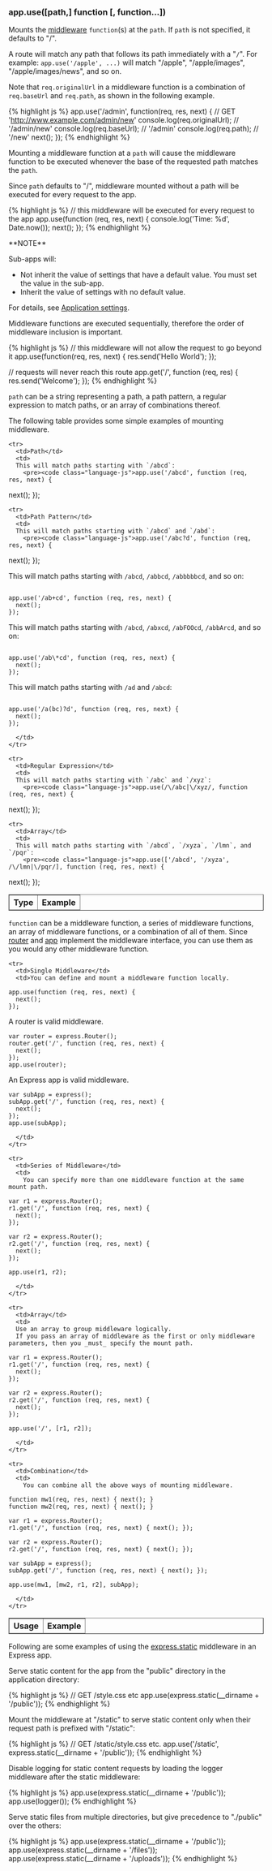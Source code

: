 <h3 id='app.use'>app.use([path,] function [, function...])</h3>

Mounts the [middleware](/guide/using-middleware.html) `function`(s) at the `path`. If `path` is not specified, it defaults to "/".

<div class="doc-box doc-info" markdown="1">
  A route will match any path that follows its path immediately with a "<code>/</code>".
  For example: <code>app.use('/apple', ...)</code> will match "/apple", "/apple/images",
  "/apple/images/news", and so on.
</div>

Note that `req.originalUrl` in a middleware function is a combination of `req.baseUrl` and `req.path`, as shown in the following example.

{% highlight js %}
app.use('/admin', function(req, res, next) {
  // GET 'http://www.example.com/admin/new'
  console.log(req.originalUrl); // '/admin/new'
  console.log(req.baseUrl); // '/admin'
  console.log(req.path); // '/new'
  next();
});
{% endhighlight %}

Mounting a middleware function at a `path` will cause the middleware function to be executed whenever the base of the requested path matches the `path`.

Since `path` defaults to "/", middleware mounted without a path will be executed for every request to the app.

{% highlight js %}
// this middleware will be executed for every request to the app
app.use(function (req, res, next) {
  console.log('Time: %d', Date.now());
  next();
});
{% endhighlight %}

<div class="doc-box doc-info" markdown="1">
**NOTE**

Sub-apps will:

* Not inherit the value of settings that have a default value.  You must set the value in the sub-app.
* Inherit the value of settings with no default value.

For details, see [Application settings](/en/4x/api.html#app.settings.table).
</div>

Middleware functions are executed sequentially, therefore the order of middleware inclusion is important.

{% highlight js %}
// this middleware will not allow the request to go beyond it
app.use(function(req, res, next) {
  res.send('Hello World');
});

// requests will never reach this route
app.get('/', function (req, res) {
  res.send('Welcome');
});
{% endhighlight %}

`path` can be a string representing a path, a path pattern, a regular expression to match paths,
or an array of combinations thereof.


The following table provides some simple examples of mounting middleware.

<div class="table-scroller">
<table class="doctable" border="1">

  <thead>
    <tr>
      <th> Type </th>
      <th> Example </th>
    </tr>
  </thead>
  <tbody>

    <tr>
      <td>Path</td>
      <td>
      This will match paths starting with `/abcd`:
        <pre><code class="language-js">app.use('/abcd', function (req, res, next) {
  next();
});</code></pre>
      </td>
    </tr>

    <tr>
      <td>Path Pattern</td>
      <td>
      This will match paths starting with `/abcd` and `/abd`:
        <pre><code class="language-js">app.use('/abc?d', function (req, res, next) {
  next();
});</code></pre>

This will match paths starting with `/abcd`, `/abbcd`, `/abbbbbcd`, and so on:
<pre><code class="language-js">
app.use('/ab+cd', function (req, res, next) {
  next();
});</code></pre>

This will match paths starting with `/abcd`, `/abxcd`, `/abFOOcd`, `/abbArcd`, and so on:
<pre><code class="language-js">
app.use('/ab\*cd', function (req, res, next) {
  next();
});</code></pre>

This will match paths starting with `/ad` and `/abcd`:
<pre><code class="language-js">
app.use('/a(bc)?d', function (req, res, next) {
  next();
});</code></pre>
      </td>
    </tr>

    <tr>
      <td>Regular Expression</td>
      <td>
      This will match paths starting with `/abc` and `/xyz`:
        <pre><code class="language-js">app.use(/\/abc|\/xyz/, function (req, res, next) {
  next();
});</code></pre>
      </td>
    </tr>

    <tr>
      <td>Array</td>
      <td>
      This will match paths starting with `/abcd`, `/xyza`, `/lmn`, and `/pqr`:
        <pre><code class="language-js">app.use(['/abcd', '/xyza', /\/lmn|\/pqr/], function (req, res, next) {
  next();
});</code></pre>
      </td>
    </tr>

  </tbody>

</table>
</div>

`function` can be a middleware function, a series of middleware functions,
an array of middleware functions, or a combination of all of them.
Since [router](#router) and [app](#application) implement the middleware interface, you can use them
as you would any other middleware function.

<table class="doctable" border="1">

  <thead>
    <tr>
      <th>Usage</th>
      <th>Example</th>
    </tr>
  </thead>
  <tbody>

    <tr>
      <td>Single Middleware</td>
      <td>You can define and mount a middleware function locally.
<pre><code class="language-js">app.use(function (req, res, next) {
  next();
});
</code></pre>
A router is valid middleware.

<pre><code class="language-js">var router = express.Router();
router.get('/', function (req, res, next) {
  next();
});
app.use(router);
</code></pre>

An Express app is valid middleware.
<pre><code class="language-js">var subApp = express();
subApp.get('/', function (req, res, next) {
  next();
});
app.use(subApp);
</code></pre>
      </td>
    </tr>

    <tr>
      <td>Series of Middleware</td>
      <td>
        You can specify more than one middleware function at the same mount path.
<pre><code class="language-js">var r1 = express.Router();
r1.get('/', function (req, res, next) {
  next();
});

var r2 = express.Router();
r2.get('/', function (req, res, next) {
  next();
});

app.use(r1, r2);
</code></pre>
      </td>
    </tr>

    <tr>
      <td>Array</td>
      <td>
      Use an array to group middleware logically.
      If you pass an array of middleware as the first or only middleware parameters, then you _must_ specify the mount path.
<pre><code class="language-js">var r1 = express.Router();
r1.get('/', function (req, res, next) {
  next();
});

var r2 = express.Router();
r2.get('/', function (req, res, next) {
  next();
});

app.use('/', [r1, r2]);
</code></pre>
      </td>
    </tr>

    <tr>
      <td>Combination</td>
      <td>
        You can combine all the above ways of mounting middleware.
<pre><code class="language-js">function mw1(req, res, next) { next(); }
function mw2(req, res, next) { next(); }

var r1 = express.Router();
r1.get('/', function (req, res, next) { next(); });

var r2 = express.Router();
r2.get('/', function (req, res, next) { next(); });

var subApp = express();
subApp.get('/', function (req, res, next) { next(); });

app.use(mw1, [mw2, r1, r2], subApp);
</code></pre>
      </td>
    </tr>

  </tbody>

</table>

Following are some examples of using the [express.static](/guide/using-middleware.html#middleware.built-in)
middleware in an Express app.

Serve static content for the app from the "public" directory in the application directory:

{% highlight js %}
// GET /style.css etc
app.use(express.static(__dirname + '/public'));
{% endhighlight %}

Mount the middleware at "/static" to serve static content only when their request path is prefixed with "/static":

{% highlight js %}
// GET /static/style.css etc.
app.use('/static', express.static(__dirname + '/public'));
{% endhighlight %}

Disable logging for static content requests by loading the logger middleware after the static middleware:

{% highlight js %}
app.use(express.static(__dirname + '/public'));
app.use(logger());
{% endhighlight %}

Serve static files from multiple directories, but give precedence to "./public" over the others:

{% highlight js %}
app.use(express.static(__dirname + '/public'));
app.use(express.static(__dirname + '/files'));
app.use(express.static(__dirname + '/uploads'));
{% endhighlight %}

